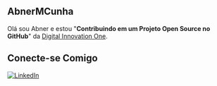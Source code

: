 ## AbnerMCunha
Olá sou Abner e estou "**Contribuindo em um Projeto Open Source no GitHub**" da [Digital Innovation One](https://www.dio.me/).

## Conecte-se Comigo
[![LinkedIn](https://img.shields.io/badge/LinkedIn-0077B5?style=for-the-badge&logo=linkedin&logoColor=white)](https://www.linkedin.com/in/abnermcunha/)


